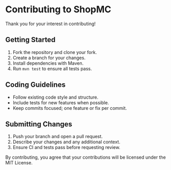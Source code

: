 # Contributing to ShopMC

Thank you for your interest in contributing!

## Getting Started

1. Fork the repository and clone your fork.
2. Create a branch for your changes.
3. Install dependencies with Maven.
4. Run `mvn test` to ensure all tests pass.

## Coding Guidelines

- Follow existing code style and structure.
- Include tests for new features when possible.
- Keep commits focused; one feature or fix per commit.

## Submitting Changes

1. Push your branch and open a pull request.
2. Describe your changes and any additional context.
3. Ensure CI and tests pass before requesting review.

By contributing, you agree that your contributions will be licensed under the MIT License.
